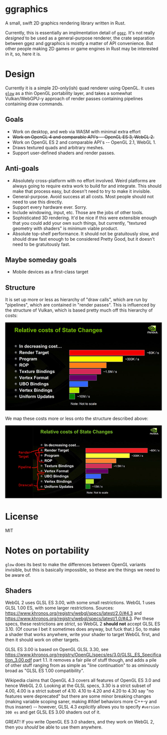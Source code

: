 # ggraphics

A small, swift 2D graphics rendering library written in Rust.

Currently, this is essentially an implmentation detail of
[`ggez`](https://ggez.rs/).  It's not really *designed* to be
used as a general-purpose renderer, the crate separation between
ggez and ggraphics is mostly a matter of API convenience.
But other people making 2D games or game engines in Rust
may be interested in it, so, here it is.

# Design

Currently it is a simple 2D-only(ish) quad renderer using OpenGL.
It uses [`glow`](https://crates.io/crates/glow) as a thin OpenGL
portability layer, and takes a somewhat Vulkan/WebGPU-y approach of
render passes containing pipelines containing draw commands.

## Goals

 * Work on desktop, and web via WASM with minimal extra effort
 * ~~Work on OpenGL 4 and comparable API's -- OpenGL ES 3, WebGL 2.~~
 * Work on OpenGL ES 2 and comparable API's -- OpenGL 2.1, WebGL 1.
 * Draws textured quads and arbitrary meshes.
 * Support user-defined shaders and render passes.

## Anti-goals

 * Absolutely cross-platform with no effort involved.  Weird platforms
   are always going to require extra work to build for and integrate.
   This should make that process easy, but doesn't need to try to make
   it invisible.
 * General-purpose.  Avoid success at all costs.  Most people should not
   need to use this directly.
 * Support every hardware ever.  Sorry.
 * Include windowing, input, etc.  Those are the jobs of other tools.
 * Sophisticated 3D rendering.  It'd be nice if this were extensible
   enough that you could add your own such things, but currently,
   "textured geometry with shaders" is minimum viable product.
 * Absolute top-shelf performance.  It should not be gratuitously slow,
   and should draw fast enough to be considered Pretty Good, but it
   doesn't need to be gratuitously fast.

## Maybe someday goals

 * Mobile devices as a first-class target

## Structure

It is set up more or less as hierarchy of "draw calls", which are
run by "pipelines", which are contained in "render passes".  This is
influenced by the structure of Vulkan, which is based pretty much off
this hierarchy of costs:

![](nvidia-2014-relative-costs.jpg)

We map these costs more or less onto the structure described above:

![](ggraphics.png)

# License

MIT

# Notes on portability

`glow` does its best to make the differences between OpenGL variants
invisible, but this is basically impossible, so these are the things we
need to be aware of.

## Shaders

WebGL 2 uses GLSL ES 3.00, with some small restrictions.  WebGL 1 uses
GLSL 1.00 ES, with some larger restrictions.  Sources:
<https://www.khronos.org/registry/webgl/specs/latest/2.0/#4.3> and
<https://www.khronos.org/registry/webgl/specs/latest/1.0/#4.3>.
Per these specs, these restrictions are *strict*, so WebGL 2 **should not**
accept GLSL ES 3.10.  (Of course I bet it sometimes does anyway, but
fuck that.) So, to make a shader that works anywhere, write your shader to
target WebGL first, and then it should work on other targets.

GLSL ES 3.00 is based on OpenGL GLSL 3.30, see
<https://www.khronos.org/registry/OpenGL/specs/es/3.0/GLSL_ES_Specification_3.00.pdf>
part 1.1.  It removes a fair pile of stuff though, and adds a pile of
other stuff ranging from as simple as "line continuation" to as ominously
broad as "GLSL ES 1.00 compatibility".

Wikipedia claims that OpenGL 4.3 covers all features of OpenGL ES 3.0
and hence WebGL 2.0.  Looking at the GLSL specs, 3.30 is a strict subset
of 4.00, 4.00 is a strict subset of 4.10.  4.10 to 4.20 and 4.20 to 4.30
say "no features were deprecated" but there are some minor breaking
changes (making variable scoping saner, making #ifdef behaviors more
C++-y and thus insaner) -- however, GLSL 4.3 *explicitly* allows you to
specify `#version 300 es` and get GLSL ES 3.00 shaders out of it.

GREAT!  If you write OpenGL ES 3.0 shaders, and they work on WebGL 2,
then you *should* be able to use them anywhere.
